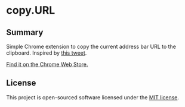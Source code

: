 copy.URL
======

Summary
-------
Simple Chrome extension to copy the current address bar URL to the clipboard.
Inspired by [this tweet](https://twitter.com/alexmuench/status/1146792451165868033).

[Find it on the Chrome Web Store.](https://chrome.google.com/webstore/detail/copyurl/pcblffnefojlmmhbmleamijnibbjaibn)

License
-------

This project is open-sourced software licensed under the [MIT license](https://opensource.org/licenses/MIT).
